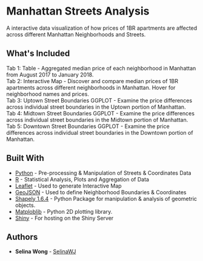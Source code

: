 # Manhattan Streets Analysis
A interactive data visualization of how prices of 1BR apartments are affected across different Manhattan Neighborhoods and Streets.

## What's Included
Tab 1: Table - Aggregated median price of each neighborhood in Manhattan from August 2017 to January 2018.  
Tab 2: Interactive Map - Discover and compare median prices of 1BR apartments across different neighborhoods in Manhattan. Hover for neighborhood names and prices.  
Tab 3: Uptown Street Boundaries GGPLOT - Examine the price differences across individual street boundaries in the Uptown portion of Manhattan.  
Tab 4: Midtown Street Boundaries GGPLOT - Examine the price differences across individual street boundaries in the Midtown portion of Manhattan.  
Tab 5: Downtown Street Boundaries GGPLOT - Examine the price differences across individual street boundaries in the Downtown portion of Manhattan.  

## Built With
* [Python](https://www.python.org/) - Pre-processing & Manipulation of Streets & Coordinates Data
* [R](https://www.r-project.org/) - Statistical Analysis, Plots and Aggregation of Data
* [Leaflet](http://leafletjs.com/) - Used to generate Interactive Map
* [GeoJSON](http://geojson.io/) - Used to define Neighborhood Boundaries & Coordinates
* [Shapely 1.6.4](http://https://pypi.python.org/pypi/Shapely) - Python Package for manipulation & analysis of geometric objects.
* [Matploblib](https://matplotlib.org/) - Python 2D plotting library.
* [Shiny](https://shiny.rstudio.com/) - For hosting on the Shiny Server

## Authors

* **Selina Wong** - [SelinaWJ](https://github.com/SelinaWJ)
